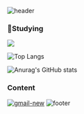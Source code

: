 ![header](https://capsule-render.vercel.app/api?type=slice&color=ffe6df&height=280&section=header&text=HI&nbsp;&fontSize=90&fontColor=890000)

### 🐣Studying
<a href="https://github.com" target="_blank"><img src="https://img.shields.io/badge/github-181717?style=for-the-badge&logo=github&logoColor=white"/></a>


![Top Langs](https://github-readme-stats.vercel.app/api/top-langs/?username=Gray-Grazer&layout=compact&theme=rose)

![Anurag's GitHub stats](https://github-readme-stats.vercel.app/api?username=Gray-Grazer&show_icons=true&theme=rose)

### Content
<a href="[https://github.com](https://www.instagram.com)" target="_blank"><img src="https://img.icons8.com/bubbles/100/gmail-new.png" alt="gmail-new"/></a>
![footer](https://capsule-render.vercel.app/api?type=slice&color=ffe6df&height=150&section=footer&fontColor=890000)


<!--
**Gray-Grazer/Gray-Grazer** is a ✨ _special_ ✨ repository because its `README.md` (this file) appears on your GitHub profile.

Here are some ideas to get you started:

- 🔭 I’m currently working on ...
- 🌱 I’m currently learning ...
- 👯 I’m looking to collaborate on ...
- 🤔 I’m looking for help with ...
- 💬 Ask me about ...
- 📫 How to reach me: ...
- 😄 Pronouns: ...
- ⚡ Fun fact: ...
-->

